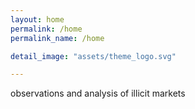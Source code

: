 ```yaml
---
layout: home
permalink: /home
permalink_name: /home

detail_image: "assets/theme_logo.svg"

---
```

observations and analysis of illicit markets
